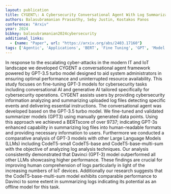 ```yaml
---
layout: publication
title: CYGENT\: A Cybersecurity Conversational Agent With Log Summarization Powered By GPT-3
authors: Balasubramanian Prasasthy, Seby Justin, Kostakos Panos
conference: "Arxiv"
year: 2024
bibkey: balasubramanian2024cybersecurity
additional_links:
  - {name: "Paper", url: "https://arxiv.org/abs/2403.17160"}
tags: ['Agentic', 'Applications', 'BERT', 'Fine Tuning', 'GPT', 'Model Architecture', 'Pretraining Methods', 'Reinforcement Learning', 'Security', 'Tools', 'Training Techniques']
---
```

In response to the escalating cyber-attacks in the modern IT and IoT landscape we developed CYGENT a conversational agent framework powered by GPT-3.5 turbo model designed to aid system administrators in ensuring optimal performance and uninterrupted resource availability. This study focuses on fine-tuning GPT-3 models for cybersecurity tasks including conversational AI and generative AI tailored specifically for cybersecurity operations. CYGENT assists users by providing cybersecurity information analyzing and summarizing uploaded log files detecting specific events and delivering essential instructions. The conversational agent was developed based on the GPT-3.5 turbo model. We fine-tuned and validated summarizer models (GPT3) using manually generated data points. Using this approach we achieved a BERTscore of over 9737; indicating GPT-3s enhanced capability in summarizing log files into human-readable formats and providing necessary information to users. Furthermore we conducted a comparative analysis of GPT-3 models with other Large Language Models (LLMs) including CodeT5-small CodeT5-base and CodeT5-base-multi-sum with the objective of analyzing log analysis techniques. Our analysis consistently demonstrated that Davinci (GPT-3) model outperformed all other LLMs showcasing higher performance. These findings are crucial for improving human comprehension of logs particularly in light of the increasing numbers of IoT devices. Additionally our research suggests that the CodeT5-base-multi-sum model exhibits comparable performance to Davinci to some extent in summarizing logs indicating its potential as an offline model for this task.
